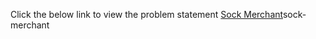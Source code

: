 Click the below link to view the problem statement
[Sock Merchant](https://www.hackerrank.com/challenges/sock-merchant/problem)sock-merchant
